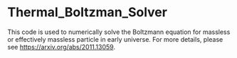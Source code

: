 # Thermal_Boltzman_Solver
This code is used to numerically solve the Boltzmann equation for massless or effectively massless particle in early universe. For more details, please see  https://arxiv.org/abs/2011.13059.

